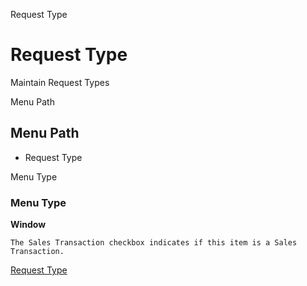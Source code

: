 
Request Type
# Request Type


Maintain Request Types

Menu Path
## Menu Path



- Request Type

Menu Type
### Menu Type

**Window**

```
The Sales Transaction checkbox indicates if this item is a Sales Transaction.
```

[Request Type](functional-guide/window/window-request-type.md)
